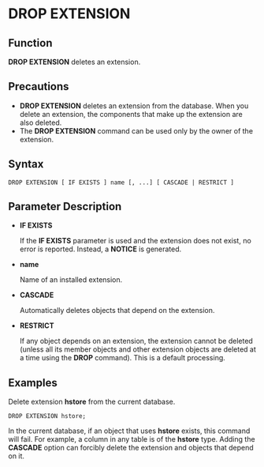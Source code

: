 # DROP EXTENSION<a name="EN-US_TOPIC_0000001127565047"></a>

## Function<a name="section173831846163116"></a>

**DROP EXTENSION**  deletes an extension.

## Precautions<a name="section786041713618"></a>

-   **DROP EXTENSION**  deletes an extension from the database. When you delete an extension, the components that make up the extension are also deleted.
-   The  **DROP EXTENSION**  command can be used only by the owner of the extension.

## Syntax<a name="section1374719912321"></a>

```
DROP EXTENSION [ IF EXISTS ] name [, ...] [ CASCADE | RESTRICT ]
```

## Parameter Description<a name="section62781959163314"></a>

-   **IF EXISTS**

    If the  **IF EXISTS**  parameter is used and the extension does not exist, no error is reported. Instead, a  **NOTICE**  is generated.

-   **name**

    Name of an installed extension.

-   **CASCADE**

    Automatically deletes objects that depend on the extension.

-   **RESTRICT**

    If any object depends on an extension, the extension cannot be deleted \(unless all its member objects and other extension objects are deleted at a time using the  **DROP**  command\). This is a default processing.


## Examples<a name="section14411351193419"></a>

Delete extension  **hstore**  from the current database.

```
DROP EXTENSION hstore;
```

In the current database, if an object that uses  **hstore**  exists, this command will fail. For example, a column in any table is of the  **hstore**  type. Adding the  **CASCADE**  option can forcibly delete the extension and objects that depend on it.

